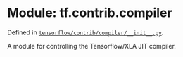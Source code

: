<div itemscope itemtype="http://developers.google.com/ReferenceObject">
<meta itemprop="name" content="tf.contrib.compiler" />
<meta itemprop="path" content="Stable" />
</div>

# Module: tf.contrib.compiler



Defined in [`tensorflow/contrib/compiler/__init__.py`](https://www.tensorflow.org/code/tensorflow/contrib/compiler/__init__.py).

A module for controlling the Tensorflow/XLA JIT compiler.

